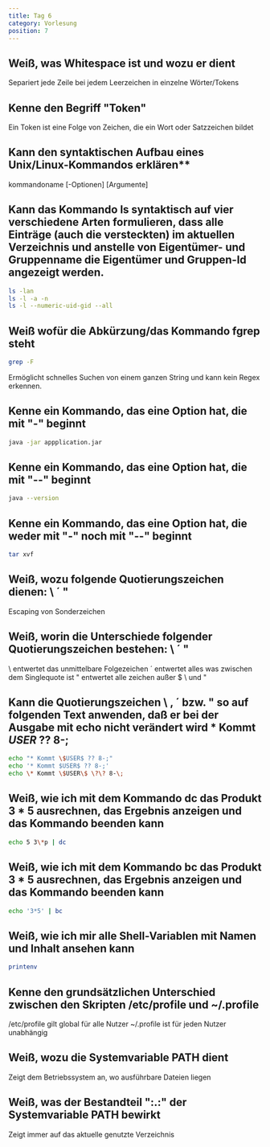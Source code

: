 ```yaml
---
title: Tag 6
category: Vorlesung
position: 7
---
```

## Weiß, was Whitespace ist und wozu er dient

Separiert jede Zeile bei jedem Leerzeichen in einzelne Wörter/Tokens

## Kenne den Begriff "Token"

Ein Token ist eine Folge von Zeichen, die ein Wort oder Satzzeichen bildet

## Kann den syntaktischen Aufbau eines Unix/Linux-Kommandos erklären**

kommandoname [-Optionen] [Argumente]

## Kann das Kommando ls syntaktisch auf vier verschiedene Arten formulieren, dass alle Einträge (auch die versteckten) im aktuellen Verzeichnis und anstelle von Eigentümer- und Gruppenname die Eigentümer und Gruppen-Id angezeigt werden.

```bash
ls -lan
ls -l -a -n
ls -l --numeric-uid-gid --all

```

## Weiß wofür die Abkürzung/das Kommando fgrep steht

```bash
grep -F
```

Ermöglicht schnelles Suchen von einem ganzen String und kann kein Regex erkennen. 

## Kenne ein Kommando, das eine Option hat, die mit "-" beginnt

```bash
java -jar appplication.jar
```

## Kenne ein Kommando, das eine Option hat, die mit "--" beginnt

```bash
java --version
```

## Kenne ein Kommando, das eine Option hat, die weder mit "-" noch mit "--" beginnt

```bash
tar xvf
```

## Weiß, wozu folgende Quotierungszeichen dienen: \ ´ "

Escaping von Sonderzeichen

## Weiß, worin die Unterschiede folgender Quotierungszeichen bestehen: \ ´ "

\ entwertet das unmittelbare Folgezeichen
´ entwertet alles was zwischen dem Singlequote ist
" entwertet alle zeichen außer $ \ und "

## Kann die Quotierungszeichen \ , ´ bzw. " so auf folgenden Text anwenden, daß er bei der Ausgabe mit echo nicht verändert wird \* Kommt $USER$ ?? 8-;

```bash
echo "* Kommt \$USER$ ?? 8-;"
echo '* Kommt $USER$ ?? 8-;'
echo \* Kommt \$USER\$ \?\? 8-\;
```

## Weiß, wie ich mit dem Kommando dc das Produkt 3 \* 5 ausrechnen, das Ergebnis anzeigen und das Kommando beenden kann

```bash
echo 5 3\*p | dc
```

## Weiß, wie ich mit dem Kommando bc das Produkt 3 \* 5 ausrechnen, das Ergebnis anzeigen und das Kommando beenden kann

```bash
echo '3*5' | bc
```

## Weiß, wie ich mir alle Shell-Variablen mit Namen und Inhalt ansehen kann

```bash
printenv
```

## Kenne den grundsätzlichen Unterschied zwischen den Skripten /etc/profile und ~/.profile

/etc/profile gilt global für alle Nutzer
~/.profile ist für jeden Nutzer unabhängig

## Weiß, wozu die Systemvariable PATH dient

Zeigt dem Betriebssystem an, wo ausführbare Dateien liegen

## Weiß, was der Bestandteil ":.:" der Systemvariable PATH bewirkt

Zeigt immer auf das aktuelle genutzte Verzeichnis